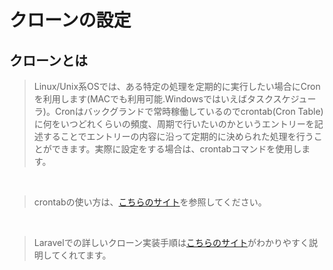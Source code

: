# クローンの設定

## クローンとは
> Linux/Unix系OSでは、ある特定の処理を定期的に実行したい場合にCronを利用します(MACでも利用可能.Windowsではいえばタスクスケジューラ)。Cronはバックグランドで常時稼働しているのでcrontab(Cron Table)に何をいつどれくらいの頻度、周期で行いたいのかというエントリーを記述することでエントリーの内容に沿って定期的に決められた処理を行うことができます。実際に設定をする場合は、crontabコマンドを使用します。

<br>

> crontabの使い方は、[こちらのサイト](https://reffect.co.jp/laravel/laravel-task-schedule-cron)を参照してください。

<br>

> Laravelでの詳しいクローン実装手順は[こちらのサイト](https://brainlog.jp/programming/laravel/post-1887/)がわかりやすく説明してくれてます。
